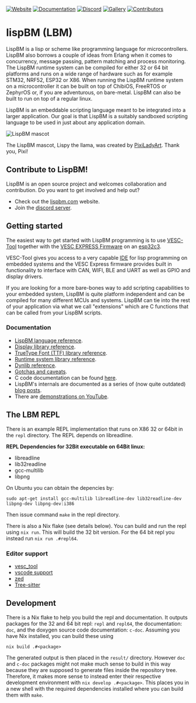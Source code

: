 [![Website](https://img.shields.io/badge/Website-lispbm.com-blue)](https://www.lispbm.com)
[![Documentation](https://img.shields.io/badge/docs-latest-brightgreen)](https://www.lispbm.com/#documentation)
[![Discord](https://img.shields.io/badge/Discord-Join%20Server-7289da?logo=discord&logoColor=white)](https://discord.gg/urtJUUMnwQ)
[![Gallery](https://img.shields.io/badge/Gallery-Community%20Projects-green?logo=image)](https://www.lispbm.com/gallery.html)
[![Contributors](https://img.shields.io/badge/Contributors-Meet%20Our%20Team-blue?logo=github)](https://www.lispbm.com/contributors.html)

# lispBM (LBM)

LispBM is a lisp or scheme like programming language for
microcontrollers.  LispBM also borrows a couple of ideas from Erlang
when it comes to concurrency, message passing, pattern matching and
process monitoring.  The LispBM runtime system can be compiled for
either 32 or 64 bit platforms and runs on a wide range of hardware
such as for example STM32, NRF52, ESP32 or X86.  When running the
LispBM runtime system on a microcontroller it can be built on top of
ChibiOS, FreeRTOS or ZephyrOS or, if you are adventurous, on bare-metal.
LispBM can also be built to run on top of a regular linux.

LispBM is an embeddable scripting language meant to be integrated into
a larger application. Our goal is that LispBM is a suitably sandboxed scripting
language to be used in just about any application domain.

![LispBM mascot](https://github.com/svenssonjoel/lispBM/blob/master/mascot/lispbm_llama_small.png)

The LispBM mascot, Lispy the llama, was created by
[PixiLadyArt](https://www.instagram.com/pixiladyart/). Thank you, Pixi! 

## Contribute to LispBM!
LispBM is an open source project and welcomes collaboration and contribution.
Do you want to get involved and help out?

 - Check out the [lispbm.com](http://www.lispbm.com) website.
 - Join the [discord server](https://discord.gg/urtJUUMnwQ).

## Getting started 

The easiest way to get started with LispBM programming is to use
[VESC-Tool](https://vesc-project.com/vesc_tool) together with the
[VESC EXPRESS Firmware](https://github.com/vedderb/vesc_express) on an [esp32c3](https://docs.espressif.com/projects/esp-idf/en/latest/esp32c3/hw-reference/esp32c3/user-guide-devkitm-1.html).

VESC-Tool gives you access to a very capable [IDE](https://vesc-project.com/sites/default/files/lisp%20overview.png) for lisp programming on embedded systems
and the VESC Express firmware provides built in functionality to interface with CAN, WIFI, BLE and UART
as well as GPIO and display drivers.

If you are looking for a more bare-bones way to add scripting capabilities to your
embedded system, LispBM is quite platform independent and can be compiled for many
different MCUs and systems. LispBM can tie into the rest of your application via
what we call "extensions" which are C functions that can be called from your LispBM scripts. 

### Documentation

 - [LispBM language reference](./doc/lbmref.md).
 - [Display library reference](./doc/displayref.md).
 - [TrueType Font (TTF) library reference](./doc/ttfref.md).
 - [Runtime system library reference](./doc/runtimeref.md).
 - [Dynlib reference](./doc/dynref.md).
 - [Gotchas and caveats](./doc/gotchas.md).
 - C code documentation can be found [here](http://lispbm.com/cdocs/html/index.html).
 - LispBM's internals are documented as a series of (now quite outdated) [blog posts](http://svenssonjoel.github.io).
 - There are [demonstrations on YouTube](https://youtube.com/playlist?list=PLtf_3TaqZoDOQqZcB9Yj-R1zS2DWDZ9q9).

## The LBM REPL

There is an example REPL implementation that runs on X86 32 or 64bit in the `repl` directory.
The REPL depends on libreadline.


**REPL Dependencies for 32Bit executable on 64Bit linux:**
* libreadline
* lib32readline
* gcc-multilib
* libpng

On Ubuntu you can obtain the depencies by:
```shell
sudo apt-get install gcc-multilib libreadline-dev lib32readline-dev libpng-dev libpng-dev:i386
```

Then issue command `make` in the repl directory.

There is also a Nix flake (see details below). You can build and run the repl using `nix run`. This will build the 32 bit version. For the 64 bit repl you instead run `nix run .#repl64`.

### Editor support

* [vesc_tool](https://vesc-project.com/vesc_tool)
* [vscode support](https://marketplace.visualstudio.com/items?itemName=rasmus-soderhielm.lispbm-language-support)
* [zed](https://github.com/cortex/zed-lispbm)
* [Tree-sitter](https://github.com/cortex/tree-sitter-lispbm)

## Development

There is a Nix flake to help you build the repl and documentation. It outputs packages for the 32 and 64 bit repl: `repl` and `repl64`, the documentation: `doc`, and the doxygen source code documentation: `c-doc`. Assuming you have Nix installed, you can build these using
```shell
nix build .#<package>
```

The generated output is then placed in the `result/` directory. However `doc` and `c-doc` packages might not make much sense to build in this way because they are supposed to generate files inside the repository tree. Therefore, it makes more sense to instead enter their respective development environment with `nix develop .#<package>`. This places you in a new shell with the required dependencies installed where you can build them with `make`. 
